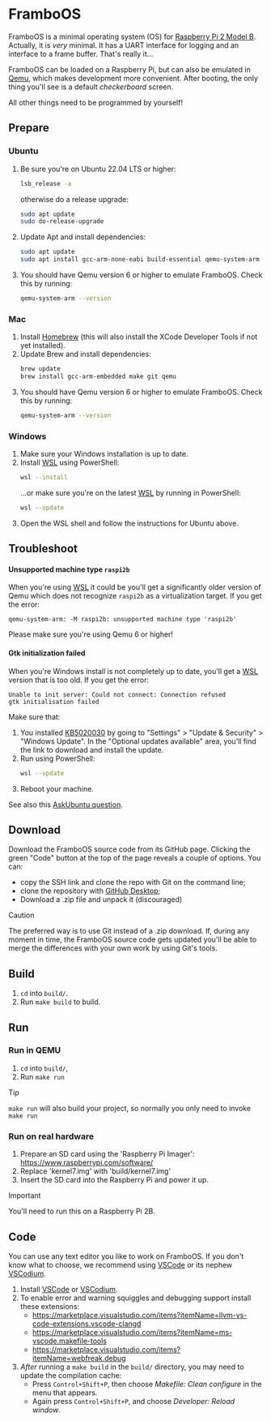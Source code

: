 # FramboOS

FramboOS is a minimal operating system (OS) for [Raspberry Pi 2 Model B](https://www.raspberrypi.com/products/raspberry-pi-2-model-b/).
Actually, it is _very_ minimal.
It has a UART interface for logging and an interface to a frame buffer.
That's really it...

FramboOS can be loaded on a Raspberry Pi, but can also be emulated in [Qemu](https://www.qemu.org), which makes development more convenient.
After booting, the only thing you'll see is a default _checkerboard_ screen.

All other things need to be programmed by yourself!


## Prepare

### Ubuntu

1. Be sure you're on Ubuntu 22.04 LTS or higher:
   ```sh
   lsb_release -a
   ```
   otherwise do a release upgrade:
   ```sh
   sudo apt update
   sudo do-release-upgrade
   ```
2. Update Apt and install dependencies:
   ```sh
   sudo apt update
   sudo apt install gcc-arm-none-eabi build-essential qemu-system-arm qemu
   ```
3. You should have Qemu version 6 or higher to emulate FramboOS.
   Check this by running:
   ```sh
   qemu-system-arm --version
   ```

### Mac

1. Install [Homebrew] (this will also install the XCode Developer Tools if not yet installed).
2. Update Brew and install dependencies:
   ```sh
   brew update
   brew install gcc-arm-embedded make git qemu
   ```
3. You should have Qemu version 6 or higher to emulate FramboOS.
   Check this by running:
   ```sh
   qemu-system-arm --version
   ```

[Homebrew]: https://brew.sh

### Windows

1. Make sure your Windows installation is up to date.
2. Install [WSL] using PowerShell:
   ```sh
   wsl --install
   ```
   ...or make sure you're on the latest [WSL] by running in PowerShell:
   ```sh
   wsl --update
   ```
3. Open the WSL shell and follow the instructions for Ubuntu above.

[WSL]: https://docs.microsoft.com/en-us/windows/wsl/install


## Troubleshoot

#### Unsupported machine type `raspi2b`

When you're using [WSL] it could be you'll get a significantly older version of Qemu which does not recognize `raspi2b` as a virtualization target.
If you get the error:
```
qemu-system-arm: -M raspi2b: unsupported machine type 'raspi2b'
```
Please make sure you're using Qemu 6 or higher!

#### Gtk initialization failed

When you're Windows install is not completely up to date, you'll get a [WSL] version that is too old.
If you get the error:
```
Unable to init server: Could not connect: Connection refused
gtk initialisation failed
```
Make sure that:
1. You installed [KB5020030] by going to "Settings" > "Update & Security" > "Windows Update". In the "Optional updates available" area, you’ll find the link to download and install the update.
2. Run using PowerShell:
   ```sh
   wsl --update
   ```
3. Reboot your machine.

See also this [AskUbuntu question](https://askubuntu.com/questions/1389908/running-gui-apps-under-wsl/1389923#1389923).

[KB5020030]: https://support.microsoft.com/en-gb/topic/november-15-2022-kb5020030-os-builds-19042-2311-19043-2311-19044-2311-and-19045-2311-preview-237a9048-f853-4e29-a3a2-62efdbea95e2


## Download

Download the FramboOS source code from its GitHub page.
Clicking the green "Code" button at the top of the page reveals a couple of options.
You can:

* copy the SSH link and clone the repo with Git on the command line;
* clone the repository with [GitHub Desktop](https://desktop.github.com);
* Download a .zip file and unpack it (discouraged)

> [!CAUTION]
> The preferred way is to use Git instead of a .zip download.
> If, during any moment in time, the FramboOS source code gets updated
> you'll be able to merge the differences with your own work by using Git's tools.

## Build

1. `cd` into `build/`.
2. Run `make build` to build.

## Run

### Run in QEMU

1. `cd` into `build/`,
2. Run `make run`

> [!TIP]
> `make run` will also build your project, so normally you only need to invoke `make run`

### Run on real hardware

1. Prepare an SD card using the 'Raspberry Pi Imager': https://www.raspberrypi.com/software/
2. Replace 'kernel7.img' with 'build/kernel7.img'
3. Insert the SD card into the Raspberry Pi and power it up.

> [!IMPORTANT]
> You'll need to run this on a Raspberry Pi 2B.

## Code

You can use any text editor you like to work on FramboOS.
If you don't know what to choose, we recommend using [VSCode](https://code.visualstudio.com) or its nephew [VSCodium](https://vscodium.com).

1. Install [VSCode](https://code.visualstudio.com) or [VSCodium](https://vscodium.com).
2. To enable error and warning squiggles and debugging support install these extensions:
    * https://marketplace.visualstudio.com/items?itemName=llvm-vs-code-extensions.vscode-clangd
    * https://marketplace.visualstudio.com/items?itemName=ms-vscode.makefile-tools
    * https://marketplace.visualstudio.com/items?itemName=webfreak.debug
3. _After_ running a `make build` in the `build/` directory, you may need to update the compilation cache:
    * Press `Control+Shift+P`, then choose _Makefile: Clean configure_ in the menu that appears.
    * Again press `Control+Shift+P`, and choose _Developer: Reload window_.